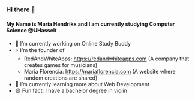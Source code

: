 ### Hi there 👋
#### My Name is Maria Hendrikx and I am currently studying Computer Science @UHasselt
- 🔭 I’m currently working on Online Study Buddy
- ⚡ I'm the founder of 
    - RedAndWhiteApps: https://redandwhiteapps.com (A company that creates games for musicians)
    -   Maria Florencia: https://mariaflorencia.com (A website where random creations are shared)
- 🌱 I’m currently learning more about Web Development
- 😄 Fun fact: I have a bachelor degree in violin


<!--
**MariaH-1849886/MariaH-1849886** is a ✨ _special_ ✨ repository because its `README.md` (this file) appears on your GitHub profile.



Here are some ideas to get you started:

- 🔭 I’m currently working on ...
- 🌱 I’m currently learning ...
- 👯 I’m looking to collaborate on ...
- 🤔 I’m looking for help with ...
- 💬 Ask me about ...
- 📫 How to reach me: ...
- 😄 Pronouns: ...
- ⚡ Fun fact: ...
-->
